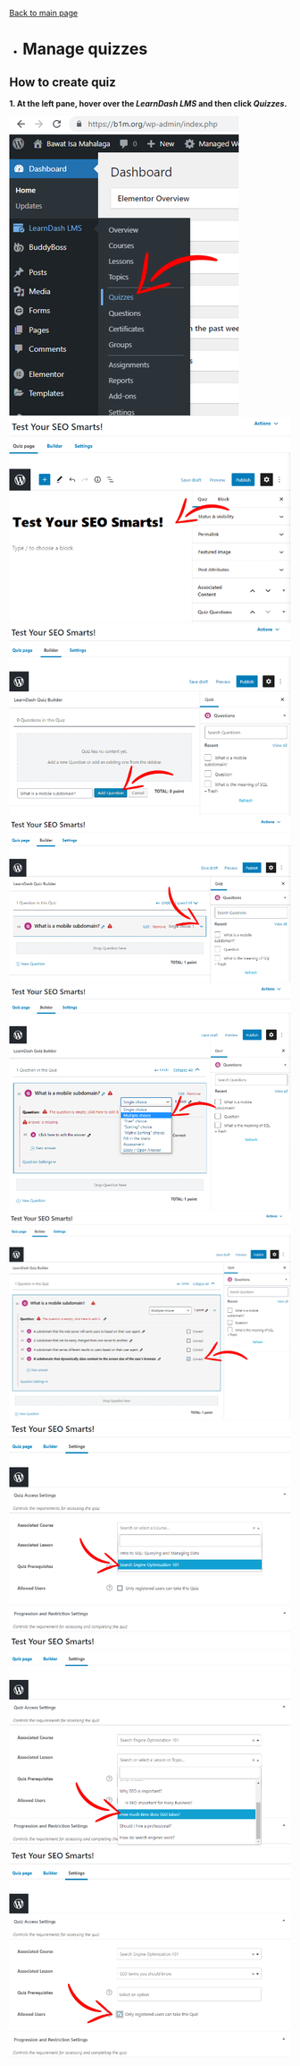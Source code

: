[Back to main page](https://github.com/samremonte/b1m/blob/main/documentation.md)

- # Manage quizzes

<h2>How to create quiz</h2>

**1. At the left pane, hover over the _LearnDash LMS_ and then click _Quizzes_.**

![Image17.1](/img/17.1.PNG)
![Image17.2](/img/17.2.PNG)
![Image17.3](/img/17.3.PNG)
![Image17.4](/img/17.4.PNG)
![Image17.5](/img/17.5.PNG)
![Image17.7](/img/17.7.PNG)
![Image17.8](/img/17.8.PNG)
![Image17.9](/img/17.9.PNG)
![Image17.10](/img/17.10.PNG)
